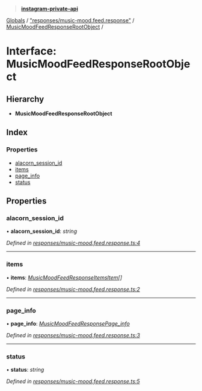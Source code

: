 > **[instagram-private-api](../README.md)**

[Globals](../globals.md) / ["responses/music-mood.feed.response"](../modules/_responses_music_mood_feed_response_.md) / [MusicMoodFeedResponseRootObject](_responses_music_mood_feed_response_.musicmoodfeedresponserootobject.md) /

# Interface: MusicMoodFeedResponseRootObject

## Hierarchy

* **MusicMoodFeedResponseRootObject**

## Index

### Properties

* [alacorn_session_id](_responses_music_mood_feed_response_.musicmoodfeedresponserootobject.md#alacorn_session_id)
* [items](_responses_music_mood_feed_response_.musicmoodfeedresponserootobject.md#items)
* [page_info](_responses_music_mood_feed_response_.musicmoodfeedresponserootobject.md#page_info)
* [status](_responses_music_mood_feed_response_.musicmoodfeedresponserootobject.md#status)

## Properties

###  alacorn_session_id

• **alacorn_session_id**: *string*

*Defined in [responses/music-mood.feed.response.ts:4](https://github.com/Nerixyz/instagram-private-api/blob/e5037ee/src/responses/music-mood.feed.response.ts#L4)*

___

###  items

• **items**: *[MusicMoodFeedResponseItemsItem](_responses_music_mood_feed_response_.musicmoodfeedresponseitemsitem.md)[]*

*Defined in [responses/music-mood.feed.response.ts:2](https://github.com/Nerixyz/instagram-private-api/blob/e5037ee/src/responses/music-mood.feed.response.ts#L2)*

___

###  page_info

• **page_info**: *[MusicMoodFeedResponsePage_info](_responses_music_mood_feed_response_.musicmoodfeedresponsepage_info.md)*

*Defined in [responses/music-mood.feed.response.ts:3](https://github.com/Nerixyz/instagram-private-api/blob/e5037ee/src/responses/music-mood.feed.response.ts#L3)*

___

###  status

• **status**: *string*

*Defined in [responses/music-mood.feed.response.ts:5](https://github.com/Nerixyz/instagram-private-api/blob/e5037ee/src/responses/music-mood.feed.response.ts#L5)*